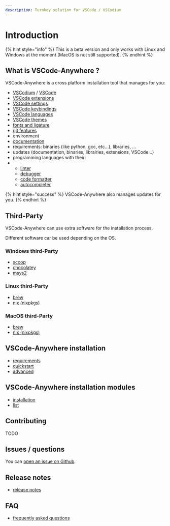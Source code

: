 ```yaml
---
description: Turnkey solution for VSCode / VSCodium
---
```


# Introduction

{% hint style="info" %}
This is a beta version and only works with Linux and Windows at the moment \(MacOS is not still supported\).
{% endhint %}

## What is VSCode-Anywhere ?

VSCode-Anywhere is a cross platform installation tool that manages for you:

* [VSCodium](https://vscodium.com) / [VSCode](https://code.visualstudio.com/)
* [VSCode extensions](https://marketplace.visualstudio.com/VSCode)
* [VSCode settings](https://code.visualstudio.com/docs/getstarted/settings)
* [VSCode keybindings](https://code.visualstudio.com/docs/getstarted/keybindings)
* [VSCode languages](https://code.visualstudio.com/docs/getstarted/locales)
* [VSCode themes](https://code.visualstudio.com/docs/getstarted/themes)
* [fonts and ligature](https://code.visualstudio.com/docs/getstarted/tips-and-tricks#_tune-your-settings)
* [git features](https://code.visualstudio.com/docs/editor/versioncontrol)
* environment
* [documentation](https://zealdocs.org)
* requirements: binaries \(like python, gcc, etc...\), libraries, …
* updates \(documentation, binaries, librairies, extensions, VSCode…\)
* programming languages with their:
* * [linter](https://en.wikipedia.org/wiki/Lint_%28software%29)
  * [debugger](https://en.wikipedia.org/wiki/Debugger)
  * [code formatter](https://en.wikipedia.org/wiki/Programming_style)
  * [autocompleter](https://en.wikipedia.org/wiki/Autocomplete)

{% hint style="success" %}
VSCode-Anywhere also manages updates for you.
{% endhint %}

## Third-Party

VSCode-Anywhere can use extra software for the installation process.

Different software car be used depending on the OS.

### Windows third-Party

* [scoop](https://scoop.sh/)
* [chocolatey](https://chocolatey.org/)
* [msys2](http://www.msys2.org/)

### Linux third-Party

* [brew](https://brew.sh/)
* [nix \(nixpkgs\)](https://nixos.org/nixpkgs/manual/)

### MacOS third-Party

* [brew](https://brew.sh/)
* [nix \(nixpkgs\)](https://nixos.org/nixpkgs/manual/)

## VSCode-Anywhere installation

* [requirements](install/requirements/)
* [quickstart](install/quickstart.md)
* [advanced](install/advanced/)

## VSCode-Anywhere installation modules

* [installation](modules/install.md)
* [list](modules/list/)

## Contributing

TODO

## Issues / questions

You can [open an issue on Github](https://github.com/gigi206/VSCode-Anywhere/issues/new).

## Release notes

* [release notes](releases/)

## FAQ

* [frequently asked questions](faq.md)


